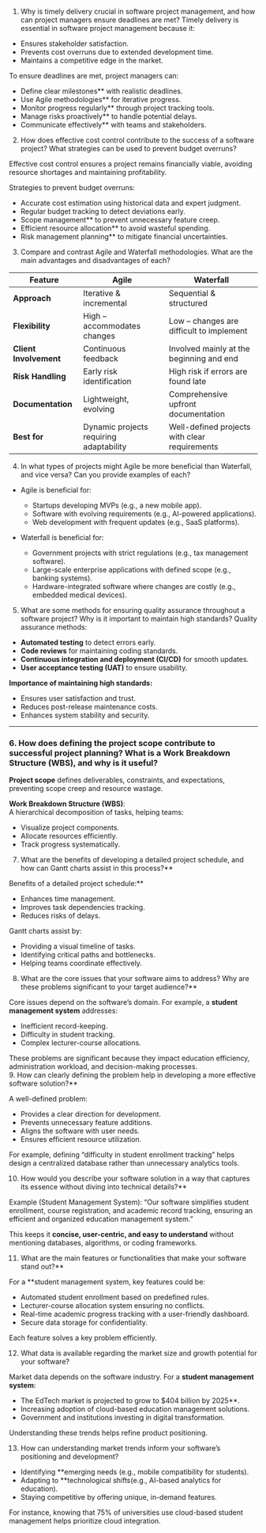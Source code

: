 1. Why is timely delivery crucial in software project management, and how can project managers ensure deadlines are met?
Timely delivery is essential in software project management because it:  
- Ensures stakeholder satisfaction.  
- Prevents cost overruns due to extended development time.  
- Maintains a competitive edge in the market.  

To ensure deadlines are met, project managers can:  
- Define clear milestones** with realistic deadlines.  
- Use Agile methodologies** for iterative progress.  
- Monitor progress regularly** through project tracking tools.  
- Manage risks proactively** to handle potential delays.  
- Communicate effectively** with teams and stakeholders.  


2. How does effective cost control contribute to the success of a software project? What strategies can be used to prevent budget overruns?

Effective cost control ensures a project remains financially viable, avoiding resource shortages and maintaining profitability.  

Strategies to prevent budget overruns:
- Accurate cost estimation using historical data and expert judgment.  
- Regular budget tracking to detect deviations early.  
- Scope management** to prevent unnecessary feature creep.  
- Efficient resource allocation** to avoid wasteful spending.  
- Risk management planning** to mitigate financial uncertainties.  

3. Compare and contrast Agile and Waterfall methodologies. What are the main advantages and disadvantages of each?

| Feature | Agile | Waterfall |
|---------|-------|----------|
| **Approach** | Iterative & incremental | Sequential & structured |
| **Flexibility** | High – accommodates changes | Low – changes are difficult to implement |
| **Client Involvement** | Continuous feedback | Involved mainly at the beginning and end |
| **Risk Handling** | Early risk identification | High risk if errors are found late |
| **Documentation** | Lightweight, evolving | Comprehensive upfront documentation |
| **Best for** | Dynamic projects requiring adaptability | Well-defined projects with clear requirements |



4. In what types of projects might Agile be more beneficial than Waterfall, and vice versa? Can you provide examples of each?
- Agile is beneficial for:  
  - Startups developing MVPs (e.g., a new mobile app).  
  - Software with evolving requirements (e.g., AI-powered applications).  
  - Web development with frequent updates (e.g., SaaS platforms).  

- Waterfall is beneficial for: 
  - Government projects with strict regulations (e.g., tax management software).  
  - Large-scale enterprise applications with defined scope (e.g., banking systems).  
  - Hardware-integrated software where changes are costly (e.g., embedded medical devices).  


5. What are some methods for ensuring quality assurance throughout a software project? Why is it important to maintain high standards?
Quality assurance methods:  
- **Automated testing** to detect errors early.  
- **Code reviews** for maintaining coding standards.  
- **Continuous integration and deployment (CI/CD)** for smooth updates.  
- **User acceptance testing (UAT)** to ensure usability.  

**Importance of maintaining high standards:**  
- Ensures user satisfaction and trust.  
- Reduces post-release maintenance costs.  
- Enhances system stability and security.  

---

### **6. How does defining the project scope contribute to successful project planning? What is a Work Breakdown Structure (WBS), and why is it useful?**  


**Project scope** defines deliverables, constraints, and expectations, preventing scope creep and resource wastage.  

**Work Breakdown Structure (WBS)**:  
A hierarchical decomposition of tasks, helping teams:  
- Visualize project components.  
- Allocate resources efficiently.  
- Track progress systematically.  

7. What are the benefits of developing a detailed project schedule, and how can Gantt charts assist in this process?**  


Benefits of a detailed project schedule:**  
- Enhances time management.  
- Improves task dependencies tracking.  
- Reduces risks of delays.  

Gantt charts assist by: 
- Providing a visual timeline of tasks.  
- Identifying critical paths and bottlenecks.  
- Helping teams coordinate effectively.  

8. What are the core issues that your software aims to address? Why are these problems significant to your target audience?**  


Core issues depend on the software’s domain. For example, a **student management system** addresses:  
- Inefficient record-keeping.  
- Difficulty in student tracking.  
- Complex lecturer-course allocations.  

These problems are significant because they impact education efficiency, administration workload, and decision-making processes.  
9. How can clearly defining the problem help in developing a more effective software solution?**  

A well-defined problem:  
- Provides a clear direction for development.  
- Prevents unnecessary feature additions.  
- Aligns the software with user needs.  
- Ensures efficient resource utilization.  

For example, defining “difficulty in student enrollment tracking” helps design a centralized database rather than unnecessary analytics tools.  

10. How would you describe your software solution in a way that captures its essence without diving into technical details?**  

Example (Student Management System):
“Our software simplifies student enrollment, course registration, and academic record tracking, ensuring an efficient and organized education management system.”  

This keeps it **concise, user-centric, and easy to understand** without mentioning databases, algorithms, or coding frameworks.  


11. What are the main features or functionalities that make your software stand out?**  

For a **student management system, key features could be:  
- Automated student enrollment based on predefined rules.  
- Lecturer-course allocation system ensuring no conflicts.  
- Real-time academic progress tracking with a user-friendly dashboard.  
- Secure data storage for confidentiality.  

Each feature solves a key problem efficiently.  


12. What data is available regarding the market size and growth potential for your software?

Market data depends on the software industry. For a **student management system**:  
- The EdTech market is projected to grow to $404 billion by 2025**.  
- Increasing adoption of cloud-based education management solutions.  
- Government and institutions investing in digital transformation.  

Understanding these trends helps refine product positioning.  


13. How can understanding market trends inform your software’s positioning and development?


- Identifying **emerging needs (e.g., mobile compatibility for students).  
- Adapting to **technological shifts(e.g., AI-based analytics for education).  
- Staying competitive by offering unique, in-demand features.  

For instance, knowing that 75% of universities use cloud-based student management helps prioritize cloud integration.  
